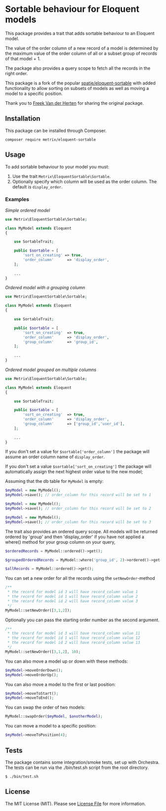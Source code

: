 # Sortable behaviour for Eloquent models

This package provides a trait that adds sortable behaviour to an Eloquent model.

The value of the order column of a new record of a model is determined by the maximum value of the order column of all or a subset group of records of that model + 1.

The package also provides a query scope to fetch all the records in the right order.

This package is a fork of the popular [spatie/eloquent-sortable](https://github.com/spatie/eloquent-sortable) with added functionality 
to allow sorting on subsets of models as well as moving a model to a specific position.

Thank you to [Freek Van der Herten](https://murze.be) for sharing the original package.

## Installation

This package can be installed through Composer.

```
composer require metrix/eloquent-sortable
```

## Usage

To add sortable behaviour to your model you must:
1. Use the trait `Metrix\EloquentSortable\Sortable`.
2. Optionally specify which column will be used as the order column. The default is `display_order`.

### Examples

*Simple ordered model*

```php
use Metrix\EloquentSortable\Sortable;

class MyModel extends Eloquent
{

    use SortableTrait;

    public $sortable = [
        'sort_on_creating' => true,
        'order_column'      => 'display_order',
    ];
    
    ...
}
```

*Ordered model with a grouping column*

```php
use Metrix\EloquentSortable\Sortable;

class MyModel extends Eloquent
{

    use SortableTrait;

    public $sortable = [
        'sort_on_creating'  => true,
        'order_column'      => 'display_order',
        'group_column'      => 'group_id',
    ];
    
    ...
}
```

*Ordered model grouped on multiple columns*

```php
use Metrix\EloquentSortable\Sortable;

class MyModel extends Eloquent
{

    use SortableTrait;

    public $sortable = [
        'sort_on_creating'  => true,
        'order_column'      => 'display_order',
        'group_column'      => ['group_id','user_id'],
    ];
    
    ...
}
```

If you don't set a value for `$sortable['order_column']` the package will assume an order column name of `display_order`.

If you don't set a value `$sortable['sort_on_creating']` the package will automatically assign the next highest order value to the new model;

Assuming that the db table for `MyModel` is empty:

```php
$myModel = new MyModel();
$myModel->save(); // order_column for this record will be set to 1

$myModel = new MyModel();
$myModel->save(); // order_column for this record will be set to 2

$myModel = new MyModel();
$myModel->save(); // order_column for this record will be set to 3
```

The trait also provides an ordered query scope.
All models will be returned ordered by 'group' and then 'display_order' 
if you have not applied a where() method for your group column on your query,

```php
$orderedRecords = MyModel::ordered()->get();

$groupedOrderedRecords = MyModel::where('group_id', 2)->ordered()->get();

$allRecords = MyModel::ordered()->get();
```

You can set a new order for all the records using the `setNewOrder`-method

```php
/**
 * the record for model id 3 will have record_column value 1
 * the record for model id 1 will have record_column value 2
 * the record for model id 2 will have record_column value 3
 */
MyModel::setNewOrder([3,1,2]);
```

Optionally you can pass the starting order number as the second argument.

```php
/**
 * the record for model id 3 will have record_column value 11
 * the record for model id 1 will have record_column value 12
 * the record for model id 2 will have record_column value 13
 */
MyModel::setNewOrder([3,1,2], 10);
```

You can also move a model up or down with these methods:

```php 
$myModel->moveOrderDown();
$myModel->moveOrderUp();
```

You can also move a model to the first or last position:

```php 
$myModel->moveToStart();
$myModel->moveToEnd();
```

You can swap the order of two models:

```php 
MyModel::swapOrder($myModel, $anotherModel);
```

You can move a model to a specific position:

```php 
$myModel->moveToPosition(4);
```

## Tests

The package contains some integration/smoke tests, set up with Orchestra. The tests can be run via the ./bin/test.sh script from the root directory.

```
$ ./bin/test.sh
```

## License

The MIT License (MIT). Please see [License File](LICENSE.md) for more information.
